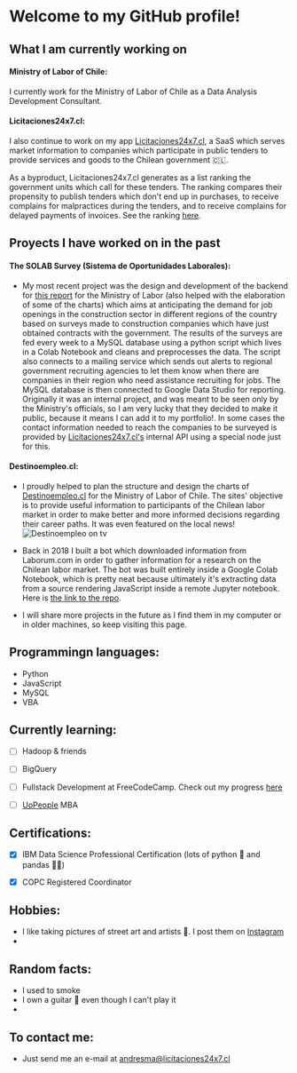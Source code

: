 <!--
**andresmascl/andresmascl** is a ✨ _special_ ✨ repository because its `README.md` (this file) appears on your GitHub profile.

Here are some ideas to get you started:

- 🔭 I’m currently working on ...
- 🌱 I’m currently learning ...
- 👯 I’m looking to collaborate on ...
- 🤔 I’m looking for help with ...
- 💬 Ask me about ...
- 📫 How to reach me: ...
- 😄 Pronouns: ...
- ⚡ Fun fact: ...
-->

# Welcome to my GitHub profile!




## What I am currently working on
#### Ministry of Labor of Chile:

I currently work for the Ministry of Labor of Chile as a Data Analysis Development Consultant.

#### Licitaciones24x7.cl:
I also continue to work on my app [Licitaciones24x7.cl](https://licitaciones24x7.cl), a SaaS which serves market information to companies which participate in public tenders to provide services and goods to the Chilean government :chile:.

As a byproduct, Licitaciones24x7.cl generates as a list ranking the government units which call for these tenders.  The ranking compares their propensity to publish tenders which don't end up in purchases, to receive complains for malpractices during the tenders, and to receive complains for delayed payments of invoices.  See the ranking [here](https://info.licitaciones24x7.cl/demandantes-del-estado).




## Proyects I have worked on in the past
#### The SOLAB Survey (Sistema de Oportunidades Laborales):
- My most recent project was the design and development of the backend for [this report](https://datastudio.google.com/reporting/eafa83fa-3faf-4955-a9bf-fb4fc38095c7) for the Ministry of Labor (also helped with the elaboration of some of the charts) which aims at anticipating the demand for job openings in the construction sector in different regions of the country based on surveys made to construction companies which have just obtained contracts with the government.  The results of the surveys are fed every week to a MySQL database using a python script which lives in a Colab Notebook and cleans and preprocesses the data.  The script also connects to a mailing service which sends out alerts to regional government recruiting agencies to let them know when there are companies in their region who need assistance recruiting for jobs.  The MySQL database is then connected to Google Data Studio for reporting.  Originally it was an internal project, and was meant to be seen only by the Ministry's officials, so I am very lucky that they decided to make it public, because it means I can add it to my portfolio!.  In some cases the contact information needed to reach the companies to be surveyed is provided by [Licitaciones24x7.cl's](https://licitaciones24x7.cl) internal API using a special node just for this.

#### Destinoempleo.cl:
- I proudly helped to plan the structure and design the charts of [Destinoempleo.cl](https://destinoempleo.cl) for the Ministry of Labor of Chile.  The sites' objective is to provide useful information to participants of the Chilean labor market in order to make better and more informed decisions regarding their career paths.  It was even featured on the local news! ![Destinoempleo on tv](https://i.imgur.com/KEptQrp.jpg)

- Back in 2018 I built a bot which downloaded information from Laborum.com in order to gather information for a research on the Chilean labor market.  The bot was built entirely inside a Google Colab Notebook, which is pretty neat because ultimately it's extracting data from a source rendering JavaScript inside a remote Jupyter notebook.  Here is [the link to the repo](https://github.com/andresmascl/LaborumSpyder).

- I will share more projects in the future as I find them in my computer or in older machines, so keep visiting this page.

## Programmingn languages:
- Python
- JavaScript
- MySQL
- VBA

## Currently learning:
- [ ] Hadoop & friends
- [ ] BigQuery
- [ ] Fullstack Development at FreeCodeCamp.  Check out my progress [here](https://www.freecodecamp.org/andresma)
- [ ] [UoPeople](https://uopeople.edu) MBA


## Certifications:
- [x] IBM Data Science Professional Certification (lots of python :snake: and pandas :panda_face::panda_face:)
- [X] COPC Registered Coordinator


## Hobbies:
- I like taking pictures of street art and artists :camera_flash:.  I post them on [Instagram](https://www.instagram.com/fotocondriacoterminal/) 
- 

## Random facts:
- I used to smoke
- I own a guitar :guitar: even though I can't play it
- 


## To contact me:
- Just send me an e-mail at andresma@licitaciones24x7.cl
